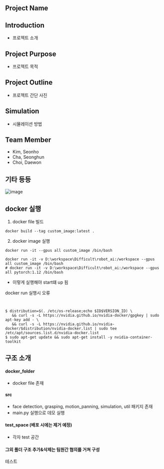 ## Project Name


## Introduction
- 프로젝트 소개


## Project Purpose
- 프로젝트 목적


## Project Outline
- 프로젝트 간단 사진


## Simulation
- 시뮬레이션 방법

## Team Member 
- Kim, Seonho
- Cha, Seonghun
- Choi, Daewon

## 기타 등등

![image](https://www.hanyang.ac.kr/documents/20182/0/initial2.png/011babee-bac3-4b67-a605-ac8b6f1e0055?t=1472537578464)

## docker 실행
1. docker file 빌드
```
docker build --tag custom_image:latest .
```

2. docker image 실행
```
docker run -it --gpus all custom_image /bin/bash 

docker run -it -v D:\workspace\Difficult\robot_ai:/workspace --gpus all custom_image /bin/bash 
# docker run -it -v D:\workspace\Difficult\robot_ai:/workspace --gpus all pytorch:1.12 /bin/bash 

```
- 이렇게 실행해야 start떄 up 됨

docker run 실행시 오류
```


$ distribution=$(. /etc/os-release;echo $ID$VERSION_ID) \
   && curl -s -L https://nvidia.github.io/nvidia-docker/gpgkey | sudo apt-key add - \
   && curl -s -L https://nvidia.github.io/nvidia-docker/$distribution/nvidia-docker.list | sudo tee /etc/apt/sources.list.d/nvidia-docker.list
$ sudo apt-get update && sudo apt-get install -y nvidia-container-toolkit
```


## 구조 소개

#### docker_folder
- docker file 존재

#### src
- face detection, grasping, motion_panning, simulation, util 패키지 존재
- main.py 실행으로 데모 실행

#### test_space (배포 시에는 제거 예정)
- 각자 test 공간

#### 그외 폴더 구조 추가&삭제는 팀원간 협의를 거쳐 구성
테스트
